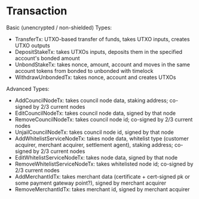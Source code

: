 # Transaction

Basic (unencrypted / non-shielded) Types:

* TransferTx: UTXO-based transfer of funds, takes UTXO inputs, creates UTXO outputs
* DepositStakeTx: takes UTXOs inputs, deposits them in the specified account's bonded amount
* UnbondStakeTx: takes nonce, amount, account and moves in the same account tokens from bonded to unbonded with timelock
* WithdrawUnbondedTx: takes nonce, account and creates UTXOs

Advanced Types:
* AddCouncilNodeTx: takes council node data, staking address; co-signed by 2/3 current nodes
* EditCouncilNodeTx: takes council node data, signed by that node
* RemoveCouncilNodeTx: takes council node id; co-signed by 2/3 current nodes
* UnjailCouncilNodeTx: takes council node id, signed by that node
* AddWhitelistServiceNodeTx: takes node data, whitelist type (customer acquirer, merchant acquirer, settlement agent), staking address;  co-signed by 2/3 current nodes
* EditWhitelistServiceNodeTx: takes node data, signed by that node
* RemoveWhitelistServiceNodeTx: takes whitelisted node id; co-signed by 2/3 current nodes
* AddMerchantIdTx: takes merchant data (certificate + cert-signed pk or some payment gateway point?), signed by merchant acquirer
* RemoveMerchantIdTx: takes merchant id, signed by merchant acquirer